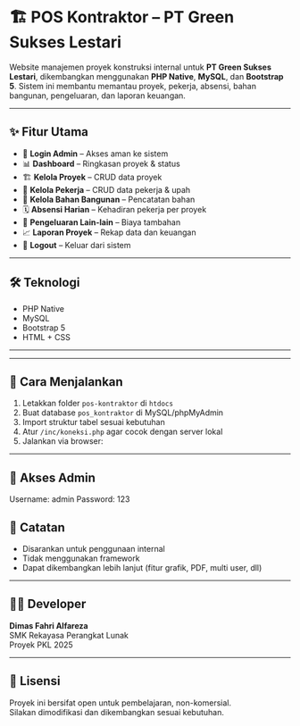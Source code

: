 # 🏗️ POS Kontraktor – PT Green Sukses Lestari

Website manajemen proyek konstruksi internal untuk **PT Green Sukses Lestari**, dikembangkan menggunakan **PHP Native**, **MySQL**, dan **Bootstrap 5**. Sistem ini membantu memantau proyek, pekerja, absensi, bahan bangunan, pengeluaran, dan laporan keuangan.

---

## ✨ Fitur Utama

- 🔐 **Login Admin** – Akses aman ke sistem
- 📊 **Dashboard** – Ringkasan proyek & status
- 🏗️ **Kelola Proyek** – CRUD data proyek
- 👷 **Kelola Pekerja** – CRUD data pekerja & upah
- 🧱 **Kelola Bahan Bangunan** – Pencatatan bahan
- 🗓️ **Absensi Harian** – Kehadiran pekerja per proyek
- 💸 **Pengeluaran Lain-lain** – Biaya tambahan
- 📈 **Laporan Proyek** – Rekap data dan keuangan
- 🚪 **Logout** – Keluar dari sistem

---

## 🛠️ Teknologi

- PHP Native
- MySQL
- Bootstrap 5
- HTML + CSS

---

---

## 🧪 Cara Menjalankan

1. Letakkan folder `pos-kontraktor` di `htdocs`
2. Buat database `pos_kontraktor` di MySQL/phpMyAdmin
3. Import struktur tabel sesuai kebutuhan
4. Atur `/inc/koneksi.php` agar cocok dengan server lokal
5. Jalankan via browser:

---

## 👤 Akses Admin

Username: admin
Password: 123

## 📌 Catatan

- Disarankan untuk penggunaan internal
- Tidak menggunakan framework
- Dapat dikembangkan lebih lanjut (fitur grafik, PDF, multi user, dll)

---

## 👷‍♂️ Developer

**Dimas Fahri Alfareza**  
SMK Rekayasa Perangkat Lunak  
Proyek PKL 2025

---

## 📄 Lisensi

Proyek ini bersifat open untuk pembelajaran, non-komersial.  
Silakan dimodifikasi dan dikembangkan sesuai kebutuhan.